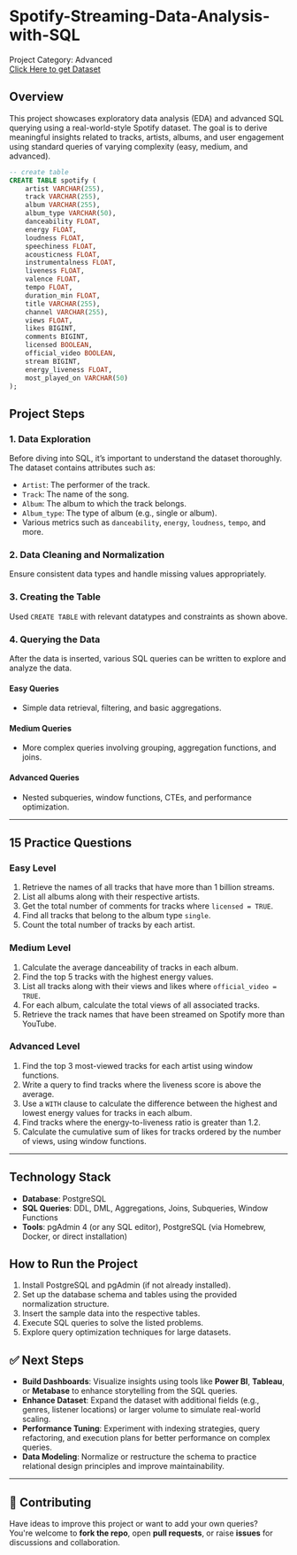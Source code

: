 
# Spotify-Streaming-Data-Analysis-with-SQL
Project Category: Advanced  
[Click Here to get Dataset](https://www.kaggle.com/datasets/sanjanchaudhari/spotify-dataset)

## Overview
This project showcases exploratory data analysis (EDA) and advanced SQL querying using a real-world-style Spotify dataset. The goal is to derive meaningful insights related to tracks, artists, albums, and user engagement using standard queries of varying complexity (easy, medium, and advanced).

```sql
-- create table
CREATE TABLE spotify (
    artist VARCHAR(255),
    track VARCHAR(255),
    album VARCHAR(255),
    album_type VARCHAR(50),
    danceability FLOAT,
    energy FLOAT,
    loudness FLOAT,
    speechiness FLOAT,
    acousticness FLOAT,
    instrumentalness FLOAT,
    liveness FLOAT,
    valence FLOAT,
    tempo FLOAT,
    duration_min FLOAT,
    title VARCHAR(255),
    channel VARCHAR(255),
    views FLOAT,
    likes BIGINT,
    comments BIGINT,
    licensed BOOLEAN,
    official_video BOOLEAN,
    stream BIGINT,
    energy_liveness FLOAT,
    most_played_on VARCHAR(50)
);
```

## Project Steps

### 1. Data Exploration
Before diving into SQL, it’s important to understand the dataset thoroughly. The dataset contains attributes such as:
- `Artist`: The performer of the track.
- `Track`: The name of the song.
- `Album`: The album to which the track belongs.
- `Album_type`: The type of album (e.g., single or album).
- Various metrics such as `danceability`, `energy`, `loudness`, `tempo`, and more.

### 2. Data Cleaning and Normalization
Ensure consistent data types and handle missing values appropriately.

### 3. Creating the Table
Used `CREATE TABLE` with relevant datatypes and constraints as shown above.

### 4. Querying the Data
After the data is inserted, various SQL queries can be written to explore and analyze the data.

#### Easy Queries
- Simple data retrieval, filtering, and basic aggregations.

#### Medium Queries
- More complex queries involving grouping, aggregation functions, and joins.

#### Advanced Queries
- Nested subqueries, window functions, CTEs, and performance optimization.

---

## 15 Practice Questions

### Easy Level
1. Retrieve the names of all tracks that have more than 1 billion streams.
2. List all albums along with their respective artists.
3. Get the total number of comments for tracks where `licensed = TRUE`.
4. Find all tracks that belong to the album type `single`.
5. Count the total number of tracks by each artist.

### Medium Level
1. Calculate the average danceability of tracks in each album.
2. Find the top 5 tracks with the highest energy values.
3. List all tracks along with their views and likes where `official_video = TRUE`.
4. For each album, calculate the total views of all associated tracks.
5. Retrieve the track names that have been streamed on Spotify more than YouTube.

### Advanced Level
1. Find the top 3 most-viewed tracks for each artist using window functions.
2. Write a query to find tracks where the liveness score is above the average.
3. Use a `WITH` clause to calculate the difference between the highest and lowest energy values for tracks in each album.
4. Find tracks where the energy-to-liveness ratio is greater than 1.2.
5. Calculate the cumulative sum of likes for tracks ordered by the number of views, using window functions.

---

## Technology Stack
- **Database**: PostgreSQL
- **SQL Queries**: DDL, DML, Aggregations, Joins, Subqueries, Window Functions
- **Tools**: pgAdmin 4 (or any SQL editor), PostgreSQL (via Homebrew, Docker, or direct installation)

## How to Run the Project
1. Install PostgreSQL and pgAdmin (if not already installed).
2. Set up the database schema and tables using the provided normalization structure.
3. Insert the sample data into the respective tables.
4. Execute SQL queries to solve the listed problems.
5. Explore query optimization techniques for large datasets.

## ✅ Next Steps  
- **Build Dashboards**: Visualize insights using tools like **Power BI**, **Tableau**, or **Metabase** to enhance storytelling from the SQL queries.  
- **Enhance Dataset**: Expand the dataset with additional fields (e.g., genres, listener locations) or larger volume to simulate real-world scaling.  
- **Performance Tuning**: Experiment with indexing strategies, query refactoring, and execution plans for better performance on complex queries.  
- **Data Modeling**: Normalize or restructure the schema to practice relational design principles and improve maintainability.

---

## 🤝 Contributing  
Have ideas to improve this project or want to add your own queries?  
You're welcome to **fork the repo**, open **pull requests**, or raise **issues** for discussions and collaboration.
